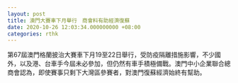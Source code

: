 ```yaml
---
layout: post
title: 澳門大賽車下月舉行　商會料有助經濟復蘇
date: 2020-10-26 12:03:34.000000000 +08:00
categories: rthk
---
```


第67屆澳門格蘭披治大賽車下月19至22日舉行，受防疫隔離措施影響，不少國外，以及港、台車手今屆未必參加，但仍然有車手積極備戰。澳門中小企業聯合總商會認為，即使賽事只剩下大灣區參賽者，對澳門復蘇經濟始終有幫助。
